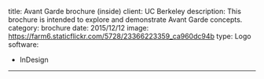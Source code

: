 title: Avant Garde brochure (inside)
client: UC Berkeley
description: This brochure is intended to explore and demonstrate Avant Garde concepts.
category: brochure
date: 2015/12/12
image: https://farm6.staticflickr.com/5728/23366223359_ca960dc94b
type: Logo
software:
- InDesign
---